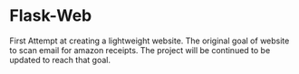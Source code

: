 # Flask-Web
First Attempt at creating a lightweight website. The original goal of website to scan email for amazon receipts. The project will be continued to be updated to reach that goal. 

